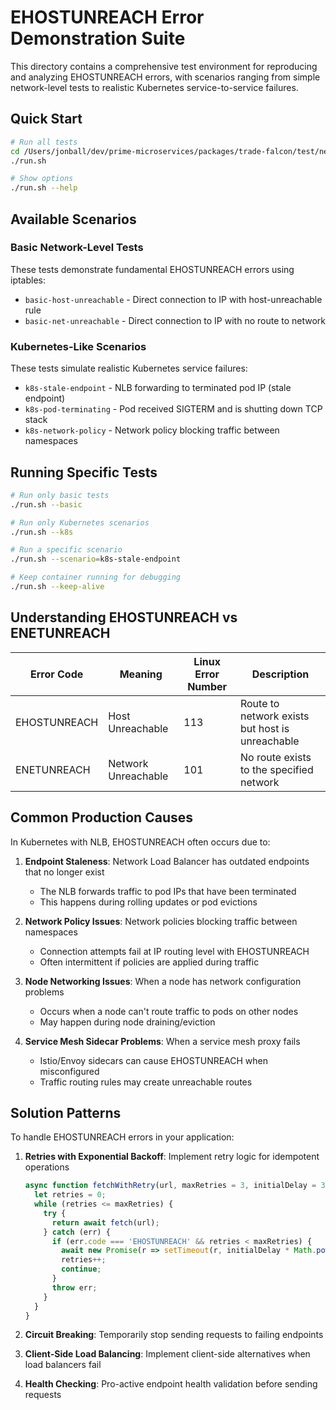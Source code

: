 # EHOSTUNREACH Error Demonstration Suite

This directory contains a comprehensive test environment for reproducing and analyzing EHOSTUNREACH errors, with scenarios ranging from simple network-level tests to realistic Kubernetes service-to-service failures.

## Quick Start

```bash
# Run all tests
cd /Users/jonball/dev/prime-microservices/packages/trade-falcon/test/network-errors
./run.sh

# Show options
./run.sh --help
```

## Available Scenarios

### Basic Network-Level Tests

These tests demonstrate fundamental EHOSTUNREACH errors using iptables:

* `basic-host-unreachable` - Direct connection to IP with host-unreachable rule
* `basic-net-unreachable` - Direct connection to IP with no route to network

### Kubernetes-Like Scenarios

These tests simulate realistic Kubernetes service failures:

* `k8s-stale-endpoint` - NLB forwarding to terminated pod IP (stale endpoint)
* `k8s-pod-terminating` - Pod received SIGTERM and is shutting down TCP stack
* `k8s-network-policy` - Network policy blocking traffic between namespaces

## Running Specific Tests

```bash
# Run only basic tests
./run.sh --basic

# Run only Kubernetes scenarios
./run.sh --k8s

# Run a specific scenario
./run.sh --scenario=k8s-stale-endpoint

# Keep container running for debugging
./run.sh --keep-alive
```

## Understanding EHOSTUNREACH vs ENETUNREACH

| Error Code     | Meaning                     | Linux Error Number | Description                                     |
|----------------|-----------------------------|--------------------|------------------------------------------------|
| EHOSTUNREACH   | Host Unreachable            | 113                | Route to network exists but host is unreachable |
| ENETUNREACH    | Network Unreachable         | 101                | No route exists to the specified network        |

## Common Production Causes

In Kubernetes with NLB, EHOSTUNREACH often occurs due to:

1. **Endpoint Staleness**: Network Load Balancer has outdated endpoints that no longer exist
   - The NLB forwards traffic to pod IPs that have been terminated
   - This happens during rolling updates or pod evictions

2. **Network Policy Issues**: Network policies blocking traffic between namespaces
   - Connection attempts fail at IP routing level with EHOSTUNREACH
   - Often intermittent if policies are applied during traffic

3. **Node Networking Issues**: When a node has network configuration problems
   - Occurs when a node can't route traffic to pods on other nodes
   - May happen during node draining/eviction

4. **Service Mesh Sidecar Problems**: When a service mesh proxy fails
   - Istio/Envoy sidecars can cause EHOSTUNREACH when misconfigured
   - Traffic routing rules may create unreachable routes

## Solution Patterns

To handle EHOSTUNREACH errors in your application:

1. **Retries with Exponential Backoff**: Implement retry logic for idempotent operations
   ```javascript
   async function fetchWithRetry(url, maxRetries = 3, initialDelay = 300) {
     let retries = 0;
     while (retries <= maxRetries) {
       try {
         return await fetch(url);
       } catch (err) {
         if (err.code === 'EHOSTUNREACH' && retries < maxRetries) {
           await new Promise(r => setTimeout(r, initialDelay * Math.pow(2, retries)));
           retries++;
           continue;
         }
         throw err;
       }
     }
   }
   ```

2. **Circuit Breaking**: Temporarily stop sending requests to failing endpoints
3. **Client-Side Load Balancing**: Implement client-side alternatives when load balancers fail
4. **Health Checking**: Pro-active endpoint health validation before sending requests
